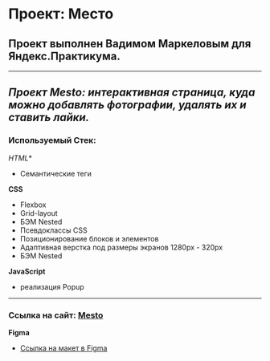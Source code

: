 # **Проект: Место**
##  **Проект выполнен Вадимом Маркеловым для Яндекс.Практикума.**
-----
_Проект Mesto: интерактивная страница, куда можно добавлять фотографии, удалять их и ставить лайки._
-----
### **Используемый Стек:**

*HTML**

* Семантические теги

**CSS**

* Flexbox
* Grid-layout
* БЭМ Nested
* Псевдоклассы CSS
* Позиционирование блоков и элементов
* Адаптивная верстка под размеры экранов 1280px - 320px
* БЭМ Nested

**JavaScript**

* реализация Popup 

----

### Ссылка на сайт: [Mesto](https://markelov97vad.github.io/mesto/)

**Figma**

* [Ссылка на макет в Figma](https://www.figma.com/file/2cn9N9jSkmxD84oJik7xL7/JavaScript.-Sprint-4?node-id=0%3A1)

